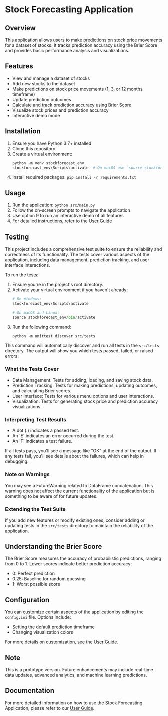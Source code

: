 # Stock Forecasting Application

## Overview
This application allows users to make predictions on stock price movements for a dataset of stocks. It tracks prediction accuracy using the Brier Score and provides basic performance analysis and visualizations.

## Features
- View and manage a dataset of stocks
- Add new stocks to the dataset
- Make predictions on stock price movements (1, 3, or 12 months timeframe)
- Update prediction outcomes
- Calculate and track prediction accuracy using Brier Score
- Visualize stock prices and prediction accuracy
- Interactive demo mode

## Installation
1. Ensure you have Python 3.7+ installed
2. Clone this repository
3. Create a virtual environment:
   ```python
   python -m venv stockforecast_env
   stockforecast_env\Scripts\activate  # On macOS use `source stockforecast_env/bin/activate`
   ```
4. Install required packages:
   ```pip install -r requirements.txt```

## Usage
1. Run the application:
   ```python src/main.py```
2. Follow the on-screen prompts to navigate the application
3. Use option 9 to run an interactive demo of all features
4. For detailed instructions, refer to the [User Guide](USER_GUIDE.md)

## Testing
This project includes a comprehensive test suite to ensure the reliability and correctness of its functionality. The tests cover various aspects of the application, including data management, prediction tracking, and user interface interactions.

To run the tests:

1. Ensure you're in the project's root directory.
2. Activate your virtual environment if you haven't already:
   ```python
   # On Windows:
   stockforecast_env\Scripts\activate

   # On macOS and Linux:
   source stockforecast_env/bin/activate
   ```
3. Run the following command:
   ```python
   python -m unittest discover src/tests
   ```

This command will automatically discover and run all tests in the `src/tests` directory. The output will show you which tests passed, failed, or raised errors.

### What the Tests Cover
- Data Management: Tests for adding, loading, and saving stock data.
- Prediction Tracking: Tests for making predictions, updating outcomes, and calculating Brier scores.
- User Interface: Tests for various menu options and user interactions.
- Visualization: Tests for generating stock price and prediction accuracy visualizations.

### Interpreting Test Results
- A dot (.) indicates a passed test.
- An 'E' indicates an error occurred during the test.
- An 'F' indicates a test failure.

If all tests pass, you'll see a message like "OK" at the end of the output. If any tests fail, you'll see details about the failures, which can help in debugging.

### Note on Warnings
You may see a FutureWarning related to DataFrame concatenation. This warning does not affect the current functionality of the application but is something to be aware of for future updates.

### Extending the Test Suite
If you add new features or modify existing ones, consider adding or updating tests in the `src/tests` directory to maintain the reliability of the application.

## Understanding the Brier Score
The Brier Score measures the accuracy of probabilistic predictions, ranging from 0 to 1. Lower scores indicate better prediction accuracy:
- 0: Perfect prediction
- 0.25: Baseline for random guessing
- 1: Worst possible score

## Configuration
You can customize certain aspects of the application by editing the `config.ini` file. Options include:
- Setting the default prediction timeframe
- Changing visualization colors

For more details on customization, see the [User Guide](USER_GUIDE.md#customizing-the-application).

## Note
This is a prototype version. Future enhancements may include real-time data updates, advanced analytics, and machine learning predictions.

## Documentation
For more detailed information on how to use the Stock Forecasting Application, please refer to our [User Guide](USER_GUIDE.md).
